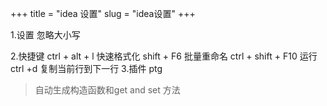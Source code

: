 +++
title = "idea 设置"
slug = "idea设置"
+++


1.设置
忽略大小写

2.快捷键
ctrl + alt + l 快速格式化
shift + F6 批量重命名
ctrl + shift + F10 运行
ctrl +d 复制当前行到下一行
3.插件
ptg
> 自动生成构造函数和get and set 方法


